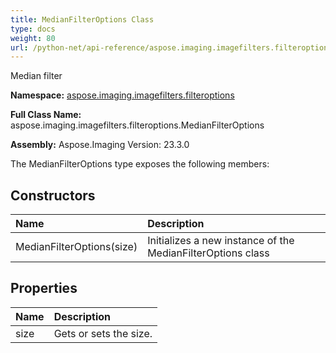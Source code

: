 ```yaml
---
title: MedianFilterOptions Class
type: docs
weight: 80
url: /python-net/api-reference/aspose.imaging.imagefilters.filteroptions/medianfilteroptions/
---
```


Median filter

**Namespace:** [aspose.imaging.imagefilters.filteroptions](/imaging/python-net/api-reference/aspose.imaging.imagefilters.filteroptions/)

**Full Class Name:** aspose.imaging.imagefilters.filteroptions.MedianFilterOptions

**Assembly:**  Aspose.Imaging Version: 23.3.0

The MedianFilterOptions type exposes the following members:
## **Constructors**
|**Name**|**Description**|
| :- | :- |
|MedianFilterOptions(size)|Initializes a new instance of the MedianFilterOptions class|
## **Properties**
|**Name**|**Description**|
| :- | :- |
|size|Gets or sets the size.|
